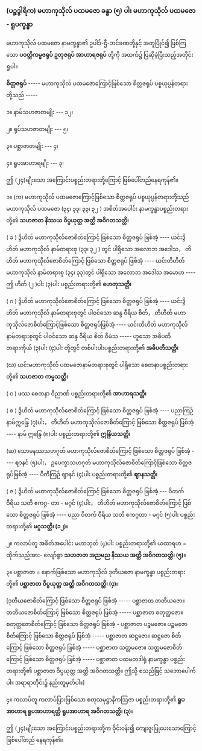 ### (ပဉ္စဒွါရိက) မဟာကုသိုလ် ပထမဇော ခန္ဓာ (၅) ပါး မဟာကုသိုလ် ပထမဇော - ရူပက္ခန္ဓာ

မဟာကုသိုလ် ပထမဇော နာမက္ခန္ဓာ၏ ဥပါဒ်-ဌီ-ဘင်ခဏတို့နှင့် အတူပြိုင်၍ ဖြစ်ကြသော **ပဝတ္တိကမ္မဇရုပ်**
**ဥတုဇရုပ် အာဟာရဇရုပ်** တို့ကို အထက်၌ ပြဆိုခဲ့ပြီးသည့်အတိုင်း ရှုပါ။

**စိတ္တဇရုပ်** ----- မဟာကုသိုလ် ပထမဇောကြောင့်ဖြစ်သော စိတ္တဇရုပ် ပစ္စယုပ္ပန်တရားတို့သည် -----

၁။ နာမ်သဟဇာတမျိုး --- ၁၂၊

၂။ ရုပ်သဟဇာတမျိုး --- ၅၊

၃။ ပစ္ဆာဇာတမျိုး --- ၄၊

၄။ ရူပအာဟာရမျိုး --- ၃၊

ဤ (၂၄)မျိုးသော အကြောင်းပစ္စည်းတရားတို့ကြောင့် ဖြစ်ပေါ်တည်နေရကုန်၏။

၁။ (က) မဟာကုသိုလ် ပထမဇောကြောင့်ဖြစ်သော စိတ္တဇရုပ် ပစ္စယုပ္ပန်တရားတို့သည် မဟာကုသိုလ်
ပထမဇော (၃၄၊ ၃၃၊ ၃၃၊ ၃၂ ) အစိတ်အပေါင်း နာမက္ခန္ဓာပစ္စည်းတရားတို့၏ **သဟဇာတ နိဿယ**
**ဝိပ္ပယုတ္တ အတ္ထိ အဝိဂတသတ္တိ၊**

( ခ ) ဒွိဟိတ် မဟာကုသိုလ်ဇောစိတ်ကြောင့် ဖြစ်သော စိတ္တဇရုပ် ဖြစ်အံ့ ---- ယင်းဒွိဟိတ် မဟာကုသိုလ်
နာမ်တရားစု (၃၃၊ ၃၂ ) တွင် ပါရှိသော အလောဘ အဒေါသ， တိဟိတ် မဟာကုသိုလ်ဇောစိတ်ကြောင့်
ဖြစ်သော စိတ္တဇရုပ် ဖြစ်အံ့ ---- ယင်းတိဟိတ် မဟာကုသိုလ် နာမ်တရားစု (၃၄၊ ၃၃)တွင် ပါရှိသော
အလောဘ အဒေါသ အမောဟ ---- ဤ ဟိတ် (၂ )ပါး (၃)ပါး ပစ္စည်းတရားတို့၏ **ဟေတုသတ္တိ၊**

( ဂ ) ဒွိဟိတ် မဟာကုသိုလ်ဇောစိတ်ကြောင့် ဖြစ်သော စိတ္တဇရုပ် ဖြစ်အံ့ ---- ယင်းဒွိဟိတ် မဟာကုသိုလ်
နာမ်တရားစုတွင် ပါဝင်သော ဆန္ဒ ဝီရိယ စိတ်， တိဟိတ် မဟာကုသိုလ်ဇောစိတ်ကြောင့်ဖြစ်သော
စိတ္တဇရုပ်ဖြစ်အံ့ ---- ယင်းတိဟိတ် မဟာကုသိုလ်နာမ်တရားစုတွင် ပါဝင်သော ဆန္ဒ ဝီရိယ စိတ်
ဝီမံသ ----- ဟူသော အဓိပတိတရားကိုယ် (၃)ပါး (၄)ပါး တို့တွင် တစ်ပါးပါးပစ္စည်းတရားတို့၏
**အဓိပတိသတ္တိ၊**

(ဃ) ယင်းမဟာကုသိုလ် ပထမဇောနာမ်တရားစုတွင် ပါရှိသော စေတနာပစ္စည်းတရားတို့၏ **သဟဇာတ**
**ကမ္မသတ္တိ၊**

( င ) ဖဿ စေတနာ ဝိညာဏ် ပစ္စည်းတရားတို့၏ **အာဟာရသတ္တိ၊**

( စ ) ဒွိဟိတ် မဟာကုသိုလ်ဇောစိတ်ကြောင့် ဖြစ်သော စိတ္တဇရုပ် ဖြစ်အံ့ ---- ပညာကြဉ် နာမ်ဣန္ဒြေ (၇)ပါး，
တိဟိတ် မဟာကုသိုလ်ဇောစိတ်ကြောင့် ဖြစ်သော စိတ္တဇရုပ် ဖြစ်အံ့ ---- နာမ် ဣန္ဒြေ (၈)ပါး
ပစ္စည်းတရားတို့၏ **ဣန္ဒြိယသတ္တိ၊**

(ဆ) သောမနဿသဟဂုတ် မဟာကုသိုလ်ဇောစိတ်ကြောင့် ဖြစ်သော စိတ္တဇရုပ် ဖြစ်အံ့ ---- ဈာနင် (၅)ပါး，
ဥပေက္ခာသဟဂုတ် မဟာကုသိုလ်ဇောစိတ်ကြောင့်ဖြစ်သော စိတ္တဇရုပ်ဖြစ်အံ့ ---- ပီတိကြဉ် ဈာနင်
(၄)ပါး ပစ္စည်းတရားတို့၏ **ဈာနသတ္တိ၊**

( ဇ ) ဒွိဟိတ် မဟာကုသိုလ်ဇောစိတ်ကြောင့် ဖြစ်သော စိတ္တဇရုပ် ဖြစ်အံ့ --- ဝိတက် ဝီရိယ သတိ ဧကဂ္ဂ-
တာ - မဂ္ဂင် (၄)ပါး， တိဟိတ် မဟာကုသိုလ်ဇောစိတ်ကြောင့် ဖြစ်သော စိတ္တဇရုပ် ဖြစ်အံ့ ---- ပညာ
ဝိတက် ဝီရိယ သတိ ဧကဂ္ဂတာ - မဂ္ဂင် (၅)ပါး ပစ္စည်းတရားတို့၏ **မဂ္ဂသတ္တိ၊ (၁၂)**။

၂။ ကလာပ်တူ အစိတ်အပေါင်း မဟာဘုတ် (၄)ပါး ပစ္စည်းတရားတို့၏ ယထာရဟ = ထိုက်သည့်အား-
လျော်စွာ **သဟဇာတ အညမည နိဿယ အတ္ထိ အဝိဂတသတ္တိ၊ (၅)**။

၃။ ပစ္ဆာဇာတ = နောက်ဖြစ်သော မဟာကုသိုလ် ဒုတိယဇော နာမက္ခန္ဓာ ပစ္စည်းတရားတို့၏ **ပစ္ဆာဇာတ**
**ဝိပ္ပယုတ္တ အတ္ထိ အဝိဂတသတ္တိ၊ (၄)**။

[ဒုတိယဇောစိတ်ကြောင့် ဖြစ်သော စိတ္တဇရုပ် ဖြစ်အံ့ ----- ပစ္ဆာဇာတ တတိယဇော။ တတိယဇောစိတ်ကြောင့်
ဖြစ်သော စိတ္တဇရုပ် ဖြစ်အံ့ ----- ပစ္ဆာဇာတ စတုတ္ထဇော။ စတုတ္ထဇောစိတ်ကြောင့် ဖြစ်သော စိတ္တဇရုပ် ဖြစ်အံ့ -
ပစ္ဆာဇာတ ပဉ္စမဇော။ ပဉ္စမဇောစိတ်ကြောင့် ဖြစ်သော စိတ္တဇရုပ် ဖြစ်အံ့ ----- ပစ္ဆာဇာတ ဆဋ္ဌဇော။ ဆဋ္ဌဇော
စိတ်ကြောင့် ဖြစ်သော စိတ္တဇရုပ် ဖြစ်အံ့ ----- ပစ္ဆာဇာတ သတ္တမဇော။ သတ္တမဇောစိတ်ကြောင့် ဖြစ်သော စိတ္တဇရုပ်
ဖြစ်အံ့ ----- ပစ္ဆာဇာတ ပထမတဒါရုံ နာမက္ခန္ဓာ ပစ္စည်းတရားတို့၏ ပစ္ဆာဇာတ ဝိပ္ပယုတ္တ အတ္ထိ အဝိဂတသတ္တိ။
ဤသို့ စသည်ဖြင့် သဘောပေါက်ပါ။ အရာရာတိုင်း၌ နည်းတူမှတ်ပါ။]

၄။ ကလာပ်တူ ကလာပ်ပြားဖြစ်သော စတုသမုဋ္ဌာနိကဩဇာ ပစ္စည်းတရားတို့၏ **ရူပအာဟာရ ရူပအာဟာရတ္ထိ**
**ရူပအာဟာရ အဝိဂတသတ္တိ၊ (၃)**။

ဤ (၂၄)မျိုးသော အကြောင်းပစ္စည်းတရားတို့က ဝိုင်းဝန်း၍ ကျေးဇူးပြုပေးသောကြောင့် ဖြစ်ပေါ်တည်
နေရကုန်၏။
